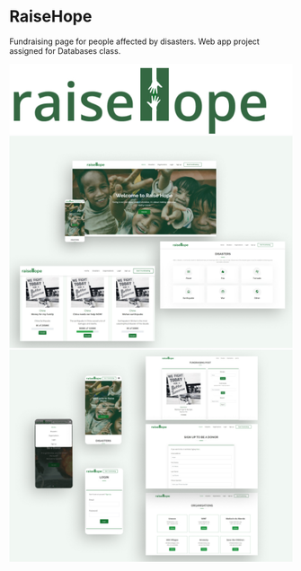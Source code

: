 # RaiseHope
Fundraising page for people affected by disasters. Web app project assigned for Databases class.

<p align="center">
  <img src="./image/3.jpg">
  <img src="./image/1.jpg">
  <img src="./image/2.jpg">
</p>
